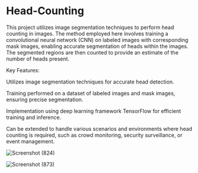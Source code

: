 # Head-Counting
This project utilizes image segmentation techniques to perform head counting in images. The method employed here involves training a convolutional neural network (CNN) on labeled images with corresponding mask images, enabling accurate segmentation of heads within the images. The segmented regions are then counted to provide an estimate of the number of heads present.

Key Features:

Utilizes  image segmentation techniques for accurate head detection.

Training performed on a dataset of labeled images and mask images, ensuring precise segmentation.

Implementation using deep learning framework TensorFlow for efficient training and inference.

Can be extended to handle various scenarios and environments where head counting is required, such as crowd monitoring, security surveillance, or event management.


![Screenshot (824)](https://github.com/Mesheswarage/Head-Counting/assets/97176530/b050d7ff-9c0f-4018-901f-a76d34b09d59)

![Screenshot (873)](https://github.com/Mesheswarage/Head-Counting/assets/97176530/43ef3fda-11bb-494e-8423-168114f95d19)
